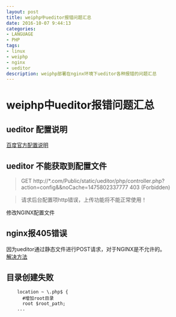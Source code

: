 ```yaml
---
layout: post
title: weiphp中ueditor报错问题汇总
date: 2016-10-07 9:44:13
categories:
- LANGUAGE
- PHP
tags:
- linux
- weiphp
- nginx
- ueditor
description: weiphp部署在nginx环境下ueditor各种报错的问题汇总
---
```

# weiphp中ueditor报错问题汇总
## ueditor 配置说明
[百度官方配置说明](http://fex.baidu.com/ueditor/)

## ueditor 不能获取到配置文件
>  GET http://*.com/Public/static/ueditor/php/controller.php?action=config&&noCache=1475802337777 403 (Forbidden)

> 请求后台配置项http错误，上传功能将不能正常使用！

修改NGINX配置文件

## nginx报405错误
因为ueditor通过静态文件进行POST请求，对于NGINX是不允许的。  
[解决方法](https://my.oschina.net/lemonzone2010/blog/174505)

## 目录创建失败
``` nginx
    location ~ \.php$ {
      #增加root目录
      root $root_path;
    ...
```
